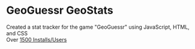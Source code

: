 # GeoGuessr GeoStats
Created a stat tracker for the game "GeoGuessr" using JavaScript, HTML, and CSS <br>
Over <a href="https://www.greasyfork.org/en/scripts/446052-geoguessr-duels-country-score-script">1500 Installs/Users</a> 
